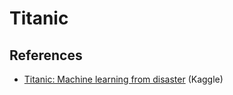 # Titanic

## References

* [Titanic: Machine learning from disaster](https://www.kaggle.com/c/titanic) (Kaggle)
